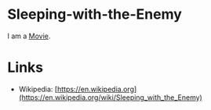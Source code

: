 # Sleeping-with-the-Enemy

I am a [Movie](200300000.md).

# Links

- Wikipedia: [https://en.wikipedia.org](https://en.wikipedia.org/wiki/Sleeping_with_the_Enemy)
